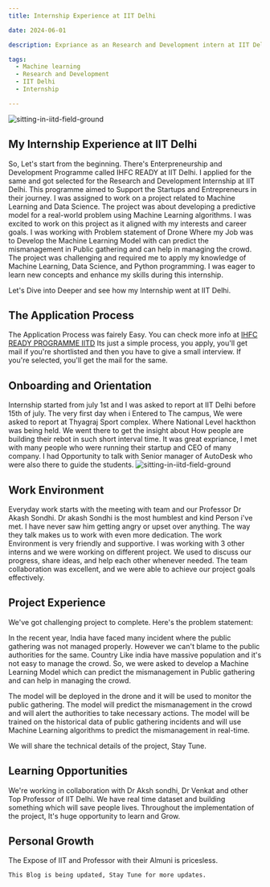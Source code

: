 ```yaml
---
title: Internship Experience at IIT Delhi

date: 2024-06-01

description: Expriance as an Research and Development intern at IIT Delhi.

tags:
  - Machine learning
  - Research and Development
  - IIT Delhi
  - Internship

---
```


![sitting-in-iitd-field-ground](/assets/images/dynamic/IITD/gopal_iitd.png)



## My Internship Experience at IIT Delhi

  So, Let's start from the beginning.
  There's Enterpreneurship and Development Programme called IHFC READY at IIT Delhi. I applied for the same and got selected for the Research and Development Internship at IIT Delhi. This programme aimed to Support the Startups and Entrepreneurs in their journey. I was assigned to work on a project related to Machine Learning and Data Science. The project was about developing a predictive model for a real-world problem using Machine Learning algorithms. I was excited to work on this project as it aligned with my interests and career goals.
  I was working with Problem statement of Drone Where my Job was to Develop the Machine Learning Model with can predict the mismanagement in Public gathering and can help in managing the crowd. The project was challenging and required me to apply my knowledge of Machine Learning, Data Science, and Python programming. I was eager to learn new concepts and enhance my skills during this internship.
  
  Let's Dive into Deeper and see how my Internship went at IIT Delhi.


## The Application Process

The Application Process was fairely Easy. You can check more info at [IHFC READY PROGRAMME IITD](https://www.ihfc.co.in/careers/)
Its just a simple process, you apply, you'll get mail if you're shortlisted and then you have to give a small interview. If you're selected, you'll get the mail for the same.


## Onboarding and Orientation

Internship started from july 1st and I was asked to report at IIT Delhi before 15th of july. The very first day when i Entered to The campus, We were asked to report at Thyagraj Sport complex. Where National Level hackthon was being held. We went there to get the insight about How people are building their rebot in such short interval time. It was great expriance, I met with many people who were running their startup and CEO of many company. I had Opportunity to talk with Senior manager of AutoDesk who were also there to guide the students.
![sitting-in-iitd-field-ground](/assets/images/dynamic/IITD/field-stadium.png)

## Work Environment

Everyday work starts with the meeting with team and our Professor Dr Akash Sondhi. Dr akash Sondhi is the most humblest and kind Person i've met. I have never saw him getting angry or upset over anything. The way they talk makes us to work with even more dedication. The work Environment is very friendly and supportive. I was working with 3 other interns and we were working on different project. We used to discuss our progress, share ideas, and help each other whenever needed. The team collaboration was excellent, and we were able to achieve our project goals effectively.



## Project Experience

We've got challenging project to complete.
Here's the problem statement:

In the recent year, India have faced many incident where the public gathering was not managed properly. However we can't blame to the public authorities for the same. Country Like india have massive population and it's not easy to manage the crowd. So, we were asked to develop a Machine Learning Model which can predict the mismanagement in Public gathering and can help in managing the crowd.

The model will be deployed in the drone and it will be used to monitor the public gathering. The model will predict the mismanagement in the crowd and will alert the authorities to take necessary actions. The model will be trained on the historical data of public gathering incidents and will use Machine Learning algorithms to predict the mismanagement in real-time.

We will share the technical details of the project, Stay Tune.


## Learning Opportunities

We're working in collaboration with Dr Aksh sondhi, Dr Venkat and other Top Professor of IIT Delhi. We have real time dataset and building something which will save people lives. Throughout the implementation of the project, It's huge opportunity to learn and Grow.


## Personal Growth

The Expose of IIT and Professor with their Almuni is pricesless.



```
This Blog is being updated, Stay Tune for more updates.
```
